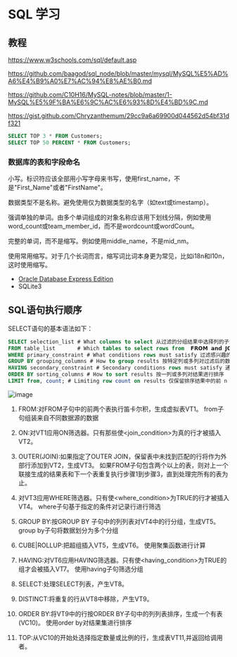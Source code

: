 # SQL 学习

## 教程

https://www.w3schools.com/sql/default.asp

https://github.com/baagod/sql_node/blob/master/mysql/MySQL%E5%AD%A6%E4%B9%A0%E7%AC%94%E8%AE%B0.md

https://github.com/C10H16/MySQL-notes/blob/master/1-MySQL%E5%9F%BA%E6%9C%AC%E6%93%8D%E4%BD%9C.md

https://gist.github.com/Chryzanthemum/29cc9a6a69900d044562d54bf31df321


```sql
SELECT TOP 3 * FROM Customers;
SELECT TOP 50 PERCENT * FROM Customers;
```
### 数据库的表和字段命名

小写。标识符应该全部用小写字母来书写，使用first_name，不是"First_Name"或者"FirstName"。

数据类型不是名称。避免使用仅为数据类型的名字（如text或timestamp）。

强调单独的单词。由多个单词组成的对象名称应该用下划线分隔，例如使用word_count或team_member_id，而不是wordcount或wordCount。

完整的单词，而不是缩写。例如使用middle_name，不是mid_nm。

使用常用缩写。对于几个长词而言，缩写词比词本身更为常见，比如i18n和l10n，这时使用缩写。



- [Oracle Database Express Edition](http://www.oracle.com/technetwork/database/database-technologies/express-edition/overview/index.html)
- SQLite3


## SQL语句执行顺序

SELECT语句的基本语法如下：

 ```sql
SELECT selection_list # What columns to select 从过滤的分组结果中选择列的子集。这也是𝗪𝗜𝗡𝗗𝗢𝗪 𝗳𝘂𝗻𝗰𝘁𝗶𝗼𝗻 𝗮𝗴𝗴𝗿𝗲𝗴𝗮𝘁𝗶𝗼𝗻𝘀发生的地方
FROM table_list       # Which tables to select rows from  𝗙𝗥𝗢𝗠 𝗮𝗻𝗱 𝗝𝗢𝗜𝗡 确定感兴趣的基础数据。
WHERE primary_constraint # What conditions rows must satisfy 过滤感兴趣的基础数据，仅保留满足where子句的数据
GROUP BY grouping_columns # How to group results 按特定列或多列对过滤后的数据进行分组。组用于计算所选列的聚合
HAVING secondary_constraint # Secondary conditions rows must satisfy 通过对我们分组所依据的列定义约束来再次过滤数据
ORDER BY sorting_columns # How to sort results 按一列或多列对结果进行排序
LIMIT from, count; # Limiting row count on results 仅保留排序结果中的前 n 行
```

![image](https://github.com/user-attachments/assets/d7e5d7bc-cd92-470b-8eda-454353b5d2ff)

1. FROM:对FROM子句中的前两个表执行笛卡尔积，生成虚拟表VT1。
from子句组装来自不同数据源的数据

3. ON:对VT1应用ON筛选器。只有那些使<join_condition>为真的行才被插入VT2。
 
4. OUTER(JOIN):如果指定了OUTER JOIN，保留表中未找到匹配的行将作为外部行添加到VT2，生成VT3。
如果FROM子句包含两个以上的表，则对上一个联接生成的结果表和下一个表重复执行步骤1到步骤3，直到处理完所有的表为止。

5. 对VT3应用WHERE筛选器。只有使<where_condition>为TRUE的行才被插入VT4。
where子句基于指定的条件对记录行进行筛选

6. GROUP BY:按GROUP BY 子句中的列列表对VT4中的行分组，生成VT5。
group by子句将数据划分为多个分组

7. CUBE|ROLLUP:把超组插入VT5，生成VT6。
使用聚集函数进行计算

8. HAVING:对VT6应用HAVING筛选器。只有使<having_condition>为TRUE的组才会被插入VT7。
使用having子句筛选分组

9. SELECT:处理SELECT列表，产生VT8。
 
10. DISTINCT:将重复的行从VT8中移除，产生VT9。
 
11. ORDER BY:将VT9中的行按ORDER BY子句中的列列表排序，生成一个有表(VC10)。
使用order by对结果集进行排序

12. TOP:从VC10的开始处选择指定数量或比例的行，生成表VT11,并返回给调用者。
